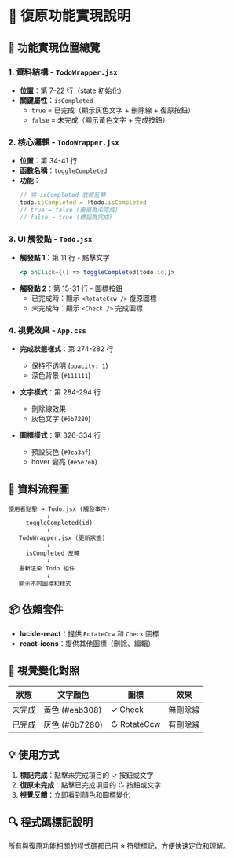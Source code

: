 # 🔄 復原功能實現說明

## 📍 功能實現位置總覽

### 1. **資料結構** - `TodoWrapper.jsx`
- **位置**：第 7-22 行（state 初始化）
- **關鍵屬性**：`isCompleted`
  - `true` = 已完成（顯示灰色文字 + 刪除線 + 復原按鈕）
  - `false` = 未完成（顯示黃色文字 + 完成按鈕）

### 2. **核心邏輯** - `TodoWrapper.jsx`
- **位置**：第 34-41 行
- **函數名稱**：`toggleCompleted`
- **功能**：
  ```javascript
  // 將 isCompleted 狀態反轉
  todo.isCompleted = !todo.isCompleted
  // true → false (復原為未完成)
  // false → true (標記為完成)
  ```

### 3. **UI 觸發點** - `Todo.jsx`
- **觸發點 1**：第 11 行 - 點擊文字
  ```jsx
  <p onClick={() => toggleCompleted(todo.id)}>
  ```
- **觸發點 2**：第 15-31 行 - 圖標按鈕
  - 已完成時：顯示 `<RotateCcw />` 復原圖標
  - 未完成時：顯示 `<Check />` 完成圖標

### 4. **視覺效果** - `App.css`
- **完成狀態樣式**：第 274-282 行
  - 保持不透明 (`opacity: 1`)
  - 深色背景 (`#111111`)
  
- **文字樣式**：第 284-294 行
  - 刪除線效果
  - 灰色文字 (`#6b7280`)
  
- **圖標樣式**：第 326-334 行
  - 預設灰色 (`#9ca3af`)
  - hover 變亮 (`#e5e7eb`)

## 🔄 資料流程圖

```
使用者點擊 → Todo.jsx (觸發事件)
           ↓
     toggleCompleted(id)
           ↓
   TodoWrapper.jsx (更新狀態)
           ↓
     isCompleted 反轉
           ↓
   重新渲染 Todo 組件
           ↓
   顯示不同圖標和樣式
```

## 📦 依賴套件
- **lucide-react**：提供 `RotateCcw` 和 `Check` 圖標
- **react-icons**：提供其他圖標（刪除、編輯）

## 🎨 視覺變化對照

| 狀態 | 文字顏色 | 圖標 | 效果 |
|------|----------|------|------|
| 未完成 | 黃色 (#eab308) | ✓ Check | 無刪除線 |
| 已完成 | 灰色 (#6b7280) | ↻ RotateCcw | 有刪除線 |

## 💡 使用方式
1. **標記完成**：點擊未完成項目的 ✓ 按鈕或文字
2. **復原未完成**：點擊已完成項目的 ↻ 按鈕或文字
3. **視覺反饋**：立即看到顏色和圖標變化

## 🔍 程式碼標記說明
所有與復原功能相關的程式碼都已用 **⭐** 符號標記，方便快速定位和理解。